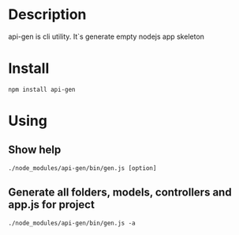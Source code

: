 # Description

api-gen is cli utility. It`s generate empty nodejs app skeleton

# Install

`npm install api-gen`

# Using

## Show help
`./node_modules/api-gen/bin/gen.js [option]`

## Generate all folders, models, controllers and app.js for project

`./node_modules/api-gen/bin/gen.js -a`


